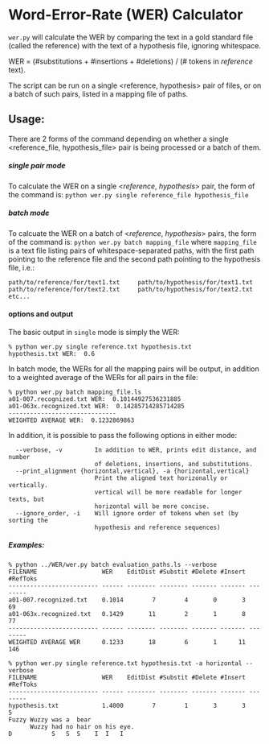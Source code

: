 # Word-Error-Rate (WER) Calculator
`wer.py` will calculate the WER by comparing the text in a gold standard file (called the reference) with the text of a hypothesis file, ignoring whitespace.  

WER = (#substitutions + #insertions + #deletions) / (# tokens in _reference_ text). 

The script can be run on a single <reference, hypothesis> pair of files, or on a batch of such pairs, listed in a mapping file of paths.

## Usage:
There are 2 forms of the command depending on whether a single <reference_file, hypothesis_file> pair is being processed or a batch of them.

##### single pair mode
To calculate the WER on a single <_reference_, _hypothesis_> pair, the form of the command is:
`python wer.py single reference_file hypothesis_file`

##### batch mode
To calcuate the WER on a batch of <_reference_, _hypothesis_> pairs, the form of the command is:
`python wer.py batch mapping_file`
where `mapping_file` is a text file listing pairs of whitespace-separated paths, with the first path pointing to the reference file and the second path pointing to the hypothesis file, i.e.:
```
path/to/reference/for/text1.txt     path/to/hypothesis/for/text1.txt
path/to/reference/for/text2.txt     path/to/hypothesis/for/text2.txt
etc...
```
#### options and output
The basic output in `single` mode is simply the WER:
```
% python wer.py single reference.txt hypothesis.txt 
hypothesis.txt WER:  0.6
```
In batch mode, the WERs for all the mapping pairs will be output, in addition to a weighted average of the WERs for all pairs in the file:
```
% python wer.py batch mapping_file.ls
a01-007.recognized.txt WER:  0.10144927536231885
a01-063x.recognized.txt WER:  0.14285714285714285
------------------------------
WEIGHTED AVERAGE WER:  0.1232869863
```
In addition, it is possible to pass the following options in either mode:
```
  --verbose, -v         In addition to WER, prints edit distance, and number
                        of deletions, insertions, and substitutions.
  --print_alignment {horizontal,vertical}, -a {horizontal,vertical}
                        Print the aligned text horizonally or vertically.
                        vertical will be more readable for longer texts, but
                        horizontal will be more concise.
  --ignore_order, -i    Will ignore order of tokens when set (by sorting the
                        hypothesis and reference sequences)
```
##### Examples:
```
% python ../WER/wer.py batch evaluation_paths.ls --verbose
FILENAME                  WER    EditDist #Substit #Delete #Insert #RefToks
------------------------- ------ -------- -------- ------- ------- --------
a01-007.recognized.txt    0.1014        7        4       0       3       69
a01-063x.recognized.txt   0.1429       11        2       1       8       77
------------------------- ------ -------- -------- ------- ------- --------
WEIGHTED AVERAGE WER      0.1233       18        6       1      11      146
```

```
% python wer.py single reference.txt hypothesis.txt -a horizontal --verbose
FILENAME                  WER    EditDist #Substit #Delete #Insert #RefToks
------------------------- ------ -------- -------- ------- ------- --------
hypothesis.txt            1.4000        7        1       3       3        5
Fuzzy Wuzzy was a  bear            
      Wuzzy had no hair on his eye.
D           S   S  S    I  I   I 
```
